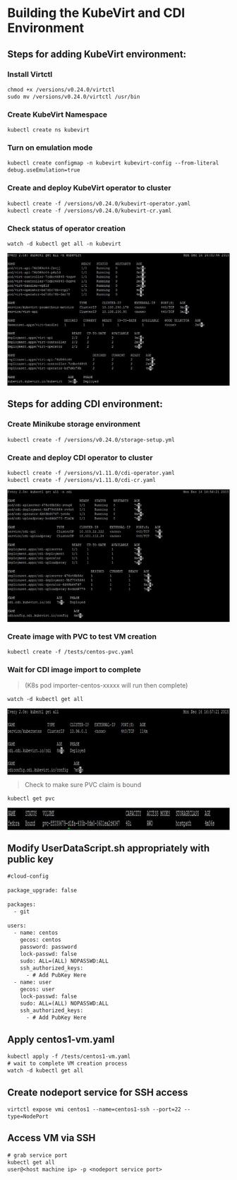 # Building the KubeVirt and CDI Environment

## Steps for adding KubeVirt environment:

### Install Virtctl
```
chmod +x /versions/v0.24.0/virtctl
sudo mv /versions/v0.24.0/virtctl /usr/bin
```

### Create KubeVirt Namespace
```
kubectl create ns kubevirt
```

### Turn on emulation mode
```
kubectl create configmap -n kubevirt kubevirt-config --from-literal debug.useEmulation=true
```

### Create and deploy KubeVirt operator to cluster
```
kubectl create -f /versions/v0.24.0/kubevirt-operator.yaml
kubectl create -f /versions/v0.24.0/kubevirt-cr.yaml
```

### Check status of operator creation
```
watch -d kubectl get all -n kubevirt
```
<img src="images/KV_status_image.JPG" width="600" height="300" align="center" />


## Steps for adding CDI environment:

### Create Minikube storage environment
```
kubectl create -f /versions/v0.24.0/storage-setup.yml
```

### Create and deploy CDI operator to cluster
```
kubectl create -f /versions/v1.11.0/cdi-operator.yaml
kubectl create -f /versions/v1.11.0/cdi-cr.yaml
```
<img src="images/CDI_status_image.JPG" width="600" height="300" align="center" />

### Create image with PVC to test VM creation
```
kubectl create -f /tests/centos-pvc.yaml
```

### Wait for CDI image import to complete
> (K8s pod importer-centos-xxxxx will run then complete)
```
watch -d kubectl get all
```
<img src="images/watchk_1_status.JPG" width="600" height="150" align="center" />

> Check to make sure PVC claim is bound
```
kubectl get pvc
```
<img src="images/pvc_status.JPG" width="600" height="50" align="center" />

## Modify UserDataScript.sh appropriately with public key
```
#cloud-config

package_upgrade: false

packages:
  - git

users:
  - name: centos
    gecos: centos
    password: password
    lock-passwd: false
    sudo: ALL=(ALL) NOPASSWD:ALL
    ssh_authorized_keys:
      - # Add PubKey Here
  - name: user
    gecos: user
    lock-passwd: false
    sudo: ALL=(ALL) NOPASSWD:ALL
    ssh_authorized_keys:
      - # Add PubKey Here
```
## Apply centos1-vm.yaml
```
kubectl apply -f /tests/centos1-vm.yaml
# wait to complete VM creation process
watch -d kubectl get all
```

## Create nodeport service for SSH access
```
virtctl expose vmi centos1 --name=centos1-ssh --port=22 --type=NodePort
```

## Access VM via SSH
```
# grab service port
kubectl get all
user@<host machine ip> -p <nodeport service port>
```

